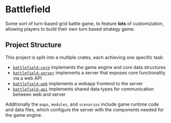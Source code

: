 # Battlefield

Some sort of turn-based grid battle game, to feature **lots** of customization,
allowing players to build their own turn based strategy game.

## Project Structure

This project is split into a multiple crates, each achieving one specific task:
*   [`battlefield-core`](./battlefield-core) implements the game engine and core data structures
*   [`battlefield-server`](./battlefield-server) implements a server that exposes core functionality via a web API
*   [`battlefield-web`](./battlefield-web) implements a webapp frontend to the server
*   [`battlefield-api`](./battlefield-api) implements shared data types for communication between web and server

Additionally the `maps`, `modules`, and `scenarios` include game runtime code and data files, which configure
the server with the components needed for the game engine.
